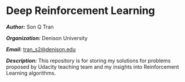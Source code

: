 # Deep Reinforcement Learning

***Author:*** Son Q Tran

***Organization:*** Denison University

***Email:*** tran_s2@denison.edu

***Description:*** This repository is for storing my solutions for problems proposed by Udacity teaching team and my insights into Reinforcement Learning algorithms.
